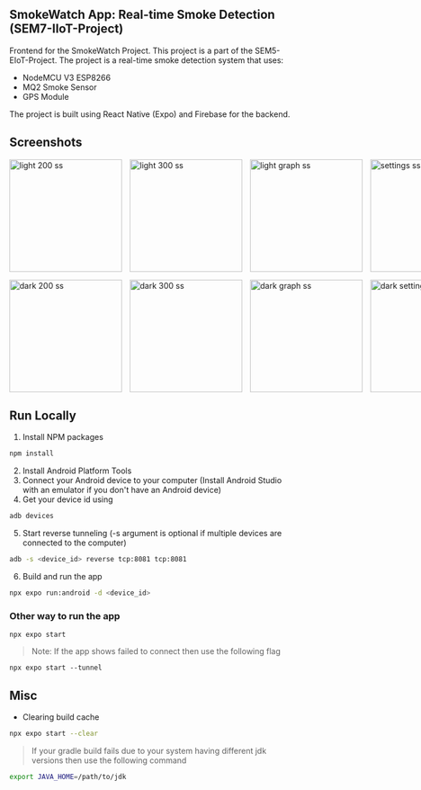 <h2>
	SmokeWatch App: Real-time Smoke Detection (SEM7-IIoT-Project)
</h2>

Frontend for the SmokeWatch Project. This project is a part of the SEM5-EIoT-Project. The project is a real-time smoke detection system that uses:
- NodeMCU V3 ESP8266
- MQ2 Smoke Sensor
- GPS Module
  
The project is built using React Native (Expo) and Firebase for the backend.

## Screenshots
<div style="display:flex; gap:1em;">
	<img src="./assets/250_ss_app.jpg" alt="light 200 ss" style="width:200px;"/>
	<img src="./assets/300_ss_app.jpg" alt="light 300 ss" style="width:200px;"/>
	<img src="./assets/graph_ss_app.jpg" alt="light graph ss" style="width:200px;"/>
	<img src="./assets/settings_ss_app.jpg" alt="settings ss" style="width:200px;"/>
</div>

<div style="display:flex; gap:1em; margin-top:1em;">
	<img src="./assets/dark_250_ss_app.jpg" alt="dark 200 ss" style="width:200px;"/>
	<img src="./assets/dark_300_ss_app.jpg" alt="dark 300 ss" style="width:200px;"/>
	<img src="./assets/dark_graph_ss_app.jpg" alt="dark graph ss" style="width:200px;"/>
	<img src="./assets/dark_settings_ss_app.jpg" alt="dark settings ss" style="width:200px;"/>
</div>
    
## Run Locally
1. Install NPM packages
```bash
npm install
```
2. Install Android Platform Tools 
3. Connect your Android device to your computer (Install Android Studio with an emulator if you don't have an Android device) 
4. Get your device id using
```bash
adb devices
```
5. Start reverse tunneling (-s argument is optional if multiple devices are connected to the computer)
```bash
adb -s <device_id> reverse tcp:8081 tcp:8081
```
6. Build and run the app
```bash
npx expo run:android -d <device_id>
```

### Other way to run the app
```
npx expo start
```
> Note: If the app shows failed to connect then use the following flag
```
npx expo start --tunnel
```

## Misc
- Clearing build cache
```bash
npx expo start --clear
```

> If your gradle build fails due to your system having different jdk versions then use the following command
```bash
export JAVA_HOME=/path/to/jdk
```

